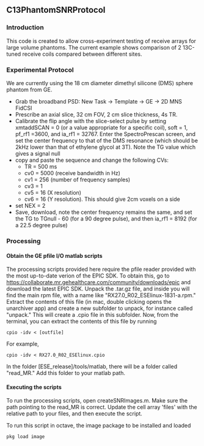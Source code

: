 ## C13PhantomSNRProtocol
### Introduction
This code is created to allow cross-experiment testing of receive arrays for large volume phantoms. The current example shows comparison of 2 13C-tuned receive coils compared between different sites. 
### Experimental Protocol
We are currently using the 18 cm diameter dimethyl silicone (DMS) sphere phantom from GE. 
* Grab the broadband PSD: New Task -> Template -> GE -> 2D MNS FidCSI
* Prescribe an axial slice, 32 cm FOV, 2 cm slice thickness, 4s TR. 
* Calibrate the flip angle with the slice-select pulse by setting xmtaddSCAN = 0 (or a value appropriate for a specific coil), soft = 1, pf_rf1 =3600, and ia_rf1 = 32767. Enter the SpectroPrescan screen, and set the center frequency to that of the DMS resonance (which should be 2kHz lower than that of ethylene glycol at 3T). Note the TG value which gives a signal null
* copy and paste the sequence and change the following CVs:
	- TR  = 500 ms 
	- cv0 = 5000 (receive bandwidth in Hz)
	- cv1 = 256 (number of frequency samples)
 	- cv3 = 1
 	- cv5 = 16 (X resolution)
 	- cv6 = 16 (Y resolution). This should give 2cm voxels on a side
* set NEX = 2
* Save, download, note the center frequency remains the same, and set the TG to TGnull - 60 (for a 90 degree pulse), and then ia_rf1 = 8192 (for a 22.5 degree pulse) 		  

###  Processing
####  Obtain the GE pfile I/O matlab scripts
The processing scripts provided here require the pfile reader provided
with the most up-to-date verion of the EPIC SDK. To obtain this, go to
https://collaborate.mr.gehealthcare.com/community/downloads/epic and
download the latest EPIC SDK. Unpack the .tar.gz file, and inside you
will find the main rpm file, with a name like
"RX27.0_R02_ESElinux-1831-a.rpm." Extract the contents of this file
(in mac, double clicking opens the unarchiver app) and create a new
subfolder to unpack, for instance called "unpack." This will create a
.cpio file in this subfolder. Now, from the terminal, you can extract
the contents of this file by running
```
cpio -idv < [outfile]
```
For example,
```
cpio -idv < RX27.0_R02_ESElinux.cpio
```
In the folder [ESE_release]/tools/matlab,  there will be a folder called "read_MR."
Add this folder to your matlab path. 

####  Executing the scripts
To run the processing scripts, open createSNRImages.m. Make sure the
path pointing to the read_MR is correct. Update the cell array 'files'
with the relative path to your files, and then execute the script. 

To run this script in octave, the image package
to be installed and loaded
```
pkg load image
```



